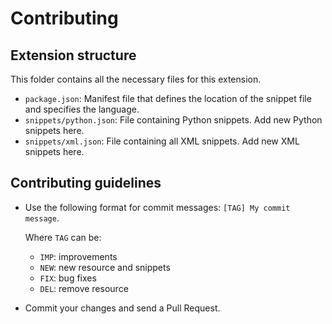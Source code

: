 # Contributing

## Extension structure

This folder contains all the necessary files for this extension.

* `package.json`: Manifest file that defines the location of the snippet file
and specifies the language.
* `snippets/python.json`: File containing Python snippets. Add new Python snippets here.
* `snippets/xml.json`: File containing all XML snippets. Add new XML snippets here.

## Contributing guidelines

* Use the following format for commit messages: `[TAG] My commit message`.

  Where `TAG` can be:

  * `IMP`: improvements
  * `NEW`: new resource and snippets
  * `FIX`: bug fixes
  * `DEL`: remove resource

* Commit your changes and send a Pull Request.
